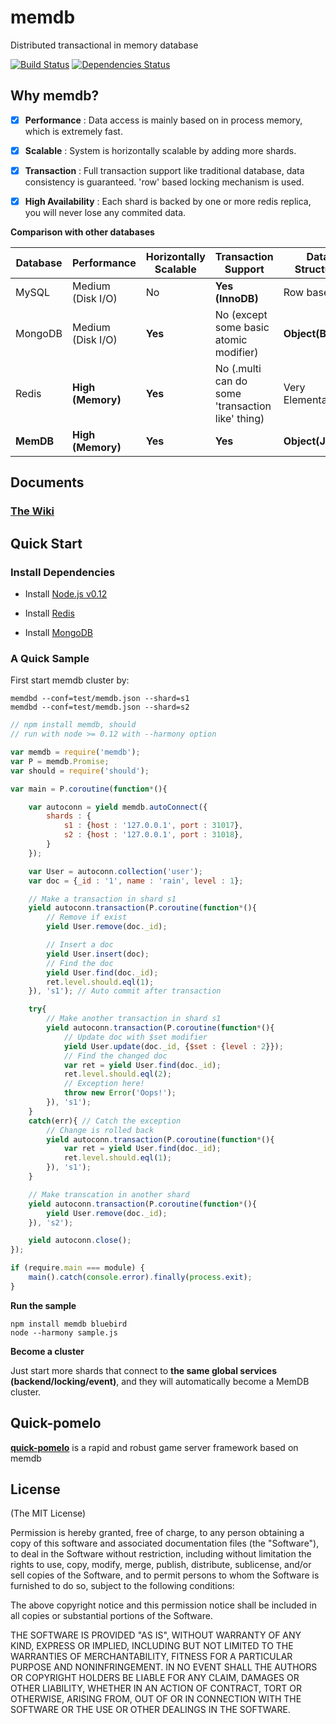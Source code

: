 # memdb

Distributed transactional in memory database

[![Build Status](https://travis-ci.org/rain1017/memdb.svg?branch=master)](https://travis-ci.org/rain1017/memdb)
[![Dependencies Status](https://david-dm.org/rain1017/memdb.svg)](https://david-dm.org/rain1017/memdb)

## Why memdb?

- [x] __Performance__ : Data access is mainly based on in process memory, which is extremely fast.

- [x] __Scalable__ : System is horizontally scalable by adding more shards.

- [x] __Transaction__ : Full transaction support like traditional database, data consistency is guaranteed. 'row' based locking mechanism is used.

- [x] __High Availability__ : Each shard is backed by one or more redis replica, you will never lose any commited data.

__Comparison with other databases__

Database | Performance      | Horizontally Scalable | Transaction Support | Data Structure  
---------|------------------|-----------------------|---------------------|-----------------
MySQL    | Medium (Disk I/O)| No                    | __Yes (InnoDB)__   | Row based       
MongoDB  | Medium (Disk I/O)| __Yes__                   | No  (except some basic atomic modifier) | __Object(BSON)__   
Redis    | __High (Memory)__ | __Yes__                   | No  (.multi can do some 'transaction like' thing) | Very Elemental  
__MemDB__    | __High (Memory)__ | __Yes__                   | __Yes__                 | __Object(JSON)__   

## Documents

### [The Wiki](https://github.com/rain1017/memdb/wiki)

## Quick Start

### Install Dependencies

* Install [Node.js v0.12](https://nodejs.org/download/)

* Install [Redis](http://redis.io/download)

* Install [MongoDB](https://www.mongodb.org/downloads)

### A Quick Sample

First start memdb cluster by:
```
memdbd --conf=test/memdb.json --shard=s1
memdbd --conf=test/memdb.json --shard=s2
```

```js
// npm install memdb, should
// run with node >= 0.12 with --harmony option

var memdb = require('memdb');
var P = memdb.Promise;
var should = require('should');

var main = P.coroutine(function*(){

    var autoconn = yield memdb.autoConnect({
        shards : {
            s1 : {host : '127.0.0.1', port : 31017},
            s2 : {host : '127.0.0.1', port : 31018},
        }
    });

    var User = autoconn.collection('user');
    var doc = {_id : '1', name : 'rain', level : 1};

    // Make a transaction in shard s1
    yield autoconn.transaction(P.coroutine(function*(){
        // Remove if exist
        yield User.remove(doc._id);

        // Insert a doc
        yield User.insert(doc);
        // Find the doc
        yield User.find(doc._id);
        ret.level.should.eql(1);
    }), 's1'); // Auto commit after transaction

    try{
        // Make another transaction in shard s1
        yield autoconn.transaction(P.coroutine(function*(){
            // Update doc with $set modifier
            yield User.update(doc._id, {$set : {level : 2}});
            // Find the changed doc
            var ret = yield User.find(doc._id);
            ret.level.should.eql(2);
            // Exception here!
            throw new Error('Oops!');
        }), 's1');
    }
    catch(err){ // Catch the exception
        // Change is rolled back
        yield autoconn.transaction(P.coroutine(function*(){
            var ret = yield User.find(doc._id);
            ret.level.should.eql(1);
        }), 's1');
    }

    // Make transcation in another shard
    yield autoconn.transaction(P.coroutine(function*(){
        yield User.remove(doc._id);
    }), 's2');

    yield autoconn.close();
});

if (require.main === module) {
    main().catch(console.error).finally(process.exit);
}
```

__Run the sample__
```
npm install memdb bluebird
node --harmony sample.js
```

__Become a cluster__

Just start more shards that connect to __the same global services (backend/locking/event)__, and they will automatically become a MemDB cluster.

## Quick-pomelo
__[quick-pomelo](http://quickpomelo.com)__ is a rapid and robust game server framework based on memdb

## License
(The MIT License)

Permission is hereby granted, free of charge, to any person obtaining a copy
of this software and associated documentation files (the "Software"), to deal
in the Software without restriction, including without limitation the rights
to use, copy, modify, merge, publish, distribute, sublicense, and/or sell
copies of the Software, and to permit persons to whom the Software is
furnished to do so, subject to the following conditions:

The above copyright notice and this permission notice shall be included in all
copies or substantial portions of the Software.

THE SOFTWARE IS PROVIDED "AS IS", WITHOUT WARRANTY OF ANY KIND, EXPRESS OR
IMPLIED, INCLUDING BUT NOT LIMITED TO THE WARRANTIES OF MERCHANTABILITY,
FITNESS FOR A PARTICULAR PURPOSE AND NONINFRINGEMENT. IN NO EVENT SHALL THE
AUTHORS OR COPYRIGHT HOLDERS BE LIABLE FOR ANY CLAIM, DAMAGES OR OTHER
LIABILITY, WHETHER IN AN ACTION OF CONTRACT, TORT OR OTHERWISE, ARISING FROM,
OUT OF OR IN CONNECTION WITH THE SOFTWARE OR THE USE OR OTHER DEALINGS IN THE
SOFTWARE.
